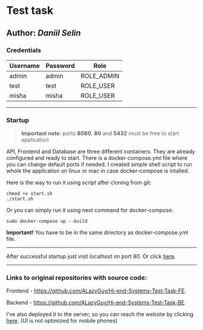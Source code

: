 # Test task
## Author: *Daniil Selin*

### Credentials

| Username | Password | Role       |
| ---------|----------|----------- |
| admin    | admin    | ROLE_ADMIN |
| test     | test     | ROLE_USER  |
| misha    | misha    | ROLE_USER  |

------------------------------------

### Startup

> **Important note**: ports **8080**, **80** and **5432** must be free to start application

API, Frontend and Database are three different containers. They are already configured and ready to start. There is a docker-compose.yml file where you can change default ports if needed. I created simple shell script to run whole the application on linux or mac in case docker-compose is intalled. 

Here is the way to run it using script after cloning from git:

```
chmod +x start.sh
./start.sh
```

Or you can simply run it using next command for docker-compose:

```
sudo docker-compose up --build
```

**Important!** You have to be in the same directory as docker-compose.yml file.

-----------------------------------------------

After successful startup just visit localhost on port 80. Or click [here](http://localhost).

-------------------------------------------------

### Links to original repositories with source code:

Frontend - https://github.com/ALazyGuy/Hi-end-Systems-Test-Task-FE.

Backend - https://github.com/ALazyGuy/Hi-end-Systems-Test-Task-BE.

I've also deployed it to the server, so you can reach the website by clicking [here](https://daniil-test-task.duckdns.org/). (UI is not optimized for mobile phones)
